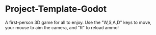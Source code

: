 # Project-Template-Godot

A first-person 3D game for all to enjoy. Use the "W,S,A,D" keys to move, your mouse to aim the camera, and "R" to reload ammo!